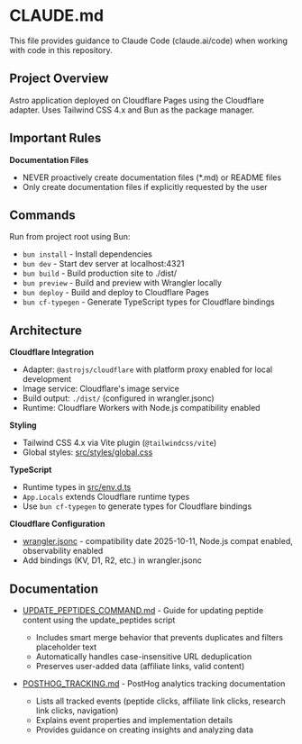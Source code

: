 # CLAUDE.md

This file provides guidance to Claude Code (claude.ai/code) when working with code in this repository.

## Project Overview

Astro application deployed on Cloudflare Pages using the Cloudflare adapter. Uses Tailwind CSS 4.x and Bun as the package manager.

## Important Rules

**Documentation Files**
- NEVER proactively create documentation files (*.md) or README files
- Only create documentation files if explicitly requested by the user

## Commands

Run from project root using Bun:

- `bun install` - Install dependencies
- `bun dev` - Start dev server at localhost:4321
- `bun build` - Build production site to ./dist/
- `bun preview` - Build and preview with Wrangler locally
- `bun deploy` - Build and deploy to Cloudflare Pages
- `bun cf-typegen` - Generate TypeScript types for Cloudflare bindings

## Architecture

**Cloudflare Integration**
- Adapter: `@astrojs/cloudflare` with platform proxy enabled for local development
- Image service: Cloudflare's image service
- Build output: `./dist/` (configured in wrangler.jsonc)
- Runtime: Cloudflare Workers with Node.js compatibility enabled

**Styling**
- Tailwind CSS 4.x via Vite plugin (`@tailwindcss/vite`)
- Global styles: [src/styles/global.css](src/styles/global.css)

**TypeScript**
- Runtime types in [src/env.d.ts](src/env.d.ts)
- `App.Locals` extends Cloudflare runtime types
- Use `bun cf-typegen` to generate types for Cloudflare bindings

**Cloudflare Configuration**
- [wrangler.jsonc](wrangler.jsonc) - compatibility date 2025-10-11, Node.js compat enabled, observability enabled
- Add bindings (KV, D1, R2, etc.) in wrangler.jsonc

## Documentation

- [UPDATE_PEPTIDES_COMMAND.md](UPDATE_PEPTIDES_COMMAND.md) - Guide for updating peptide content using the update_peptides script
  - Includes smart merge behavior that prevents duplicates and filters placeholder text
  - Automatically handles case-insensitive URL deduplication
  - Preserves user-added data (affiliate links, valid content)

- [POSTHOG_TRACKING.md](POSTHOG_TRACKING.md) - PostHog analytics tracking documentation
  - Lists all tracked events (peptide clicks, affiliate link clicks, research link clicks, navigation)
  - Explains event properties and implementation details
  - Provides guidance on creating insights and analyzing data
